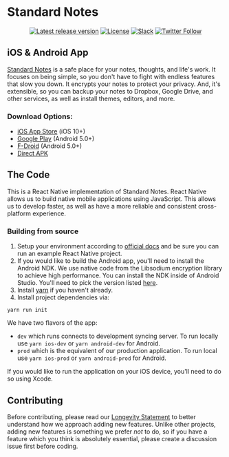 # Standard Notes

<div align="center">

[![Latest release version](https://img.shields.io/github/v/release/standardnotes/mobile)](https://github.com/standardnotes/mobile/releases)
[![License](https://img.shields.io/github/license/standardnotes/mobile?color=blue)](https://github.com/standardnotes/mobile/blob/master/LICENSE)
[![Slack](https://img.shields.io/badge/slack-standardnotes-CC2B5E.svg?style=flat&logo=slack)](https://standardnotes.org/slack)
[![Twitter Follow](https://img.shields.io/badge/follow-%40standardnotes-blue.svg?style=flat&logo=twitter)](https://twitter.com/standardnotes)

</div>

## iOS & Android App

[Standard Notes](https://standardnotes.org) is a safe place for your notes, thoughts, and life's work. It focuses on being simple, so you don't have to fight with endless features that slow you down. It encrypts your notes to protect your privacy. And, it's extensible, so you can backup your notes to Dropbox, Google Drive, and other services, as well as install themes, editors, and more.

### Download Options:

- [iOS App Store](https://itunes.apple.com/us/app/standard-notes/id1285392450?mt=8) (iOS 10+)
- [Google Play](https://play.google.com/store/apps/details?id=com.standardnotes) (Android 5.0+)
- [F-Droid](https://f-droid.org/packages/com.standardnotes/) (Android 5.0+)
- [Direct APK](https://github.com/standardnotes/mobile/releases)

## The Code

This is a React Native implementation of Standard Notes. React Native allows us to build native mobile applications using JavaScript. This allows us to develop faster, as well as have a more reliable and consistent cross-platform experience.

### Building from source

1. Setup your environment according to [official docs](https://reactnative.dev/docs/environment-setup) and be sure you can run an example React Native project.
2. If you would like to build the Android app, you'll need to install the Android NDK. We use native code from the Libsodium encryption library to achieve high performance. You can install the NDK inside of Android Studio. You'll need to pick the version listed [here](https://github.com/standardnotes/react-native-sodium/blob/master/android/build.gradle#L47).
3. Install [yarn](https://yarnpkg.com/) if you haven't already.
4. Install project dependencies via:

  ```shell
  yarn run init
  ```

We have two flavors of the app:
* `dev` which runs connects to development syncing server. To run locally use `yarn ios-dev` or `yarn android-dev` for Android.
* `prod` which is the equivalent of our production application. To run local use `yarn ios-prod` or `yarn android-prod` for Android.

If you would like to run the application on your iOS device, you'll need to do so using Xcode.

## Contributing
Before contributing, please read our [Longevity Statement](https://standardnotes.org/longevity) to better understand how we approach adding new features. Unlike other projects, adding new features is something we prefer *not* to do, so if you have a feature which you think is absolutely essential, please create a discussion issue first before coding.
